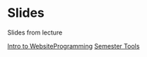 # Slides
Slides from lecture

[Intro to WebsiteProgramming](https://docs.google.com/presentation/d/1wpG7ehx-Gk4RSa8k6wAP8g_061hvkhlrhu8TsBPpa3E/edit?usp=sharing)
[Semester Tools](https://docs.google.com/presentation/d/15XiLY0wjiL7POjWAMtOcPfwo-YKf5IYBqngCaPTtr4c/edit?usp=sharing)
